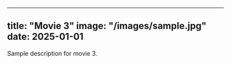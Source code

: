 
---
title: "Movie 3"
image: "/images/sample.jpg"
date: 2025-01-01
---
Sample description for movie 3.
